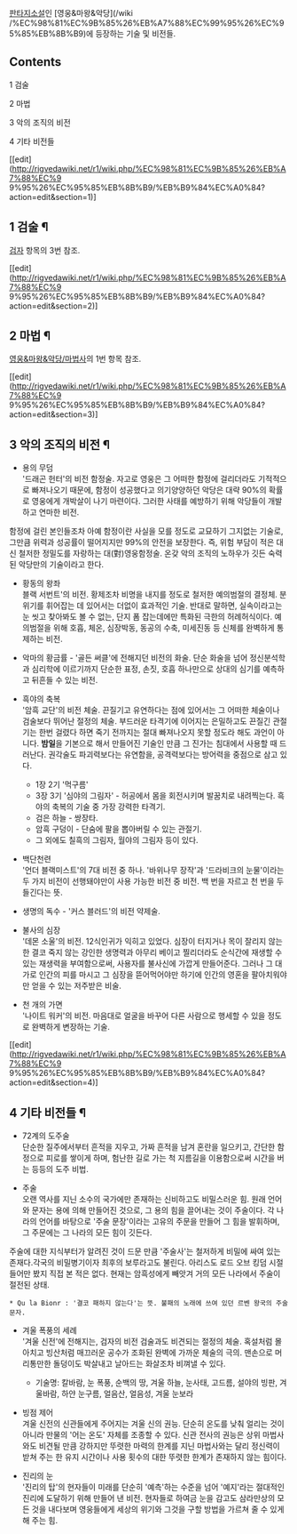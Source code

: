 [판타지소설](%ED%8C%90%ED%83%80%EC%A7%80%EC%86%8C%EC%84%A4.md)인 [영웅&마왕&악당](/wiki
/%EC%98%81%EC%9B%85%26%EB%A7%88%EC%99%95%26%EC%95%85%EB%8B%B9)에 등장하는 기술 및 비전들.

## Contents

    

1 검술

2 마법

3 악의 조직의 비전

4 기타 비전들

[[edit](http://rigvedawiki.net/r1/wiki.php/%EC%98%81%EC%9B%85%26%EB%A7%88%EC%9
9%95%26%EC%95%85%EB%8B%B9/%EB%B9%84%EC%A0%84?action=edit&section=1)]

## 1 검술 ¶

[검자](%EA%B2%80%EC%9E%90.md) 항목의 3번 참조.

[[edit](http://rigvedawiki.net/r1/wiki.php/%EC%98%81%EC%9B%85%26%EB%A7%88%EC%9
9%95%26%EC%95%85%EB%8B%B9/%EB%B9%84%EC%A0%84?action=edit&section=2)]

## 2 마법 ¶

[영웅&마왕&악당/마법사](%EC%98%81%EC%9B%85%26%EB%A7%88%EC%99%95%26%EC%95%85%EB%8B%B9/%EB%A7%88%EB%B2%95%EC%82%AC.md)의 1번 항목 참조.

[[edit](http://rigvedawiki.net/r1/wiki.php/%EC%98%81%EC%9B%85%26%EB%A7%88%EC%9
9%95%26%EC%95%85%EB%8B%B9/%EB%B9%84%EC%A0%84?action=edit&section=3)]

## 3 악의 조직의 비전 ¶

  * 용의 무덤  
'드래곤 헌터'의 비전 함정술. 자고로 영웅은 그 어떠한 함정에 걸리더라도 기적적으로 빠져나오기 때문에, 함정이 성공했다고 의기양양하던
악당은 대략 90%의 확률로 영웅에게 개박살이 나기 마련이다. 그러한 사태를 예방하기 위해 악당들이 개발하고 연마한 비전.  
  
함정에 걸린 본인들조차 아예 함정이란 사실을 모를 정도로 교묘하기 그지없는 기술로, 그만큼 위력과 성공률이 떨어지지만 99%의 안전을
보장한다. 즉, 위험 부담이 적은 대신 철저한 정밀도를 자랑하는 대(對)영웅함정술. 온갖 악의 조직의 노하우가 깃든 숙력된 악당만의
기술이라고 한다.  

  * 황동의 왕좌  
블랙 서번트'의 비전. 황제조차 비명을 내지를 정도로 철저한 예의범절의 결정체. 분위기를 휘어잡는 데 있어서는 더없이 효과적인 기술. 반대로
말하면, 실속이라고는 눈 씻고 찾아봐도 볼 수 없는, 단지 폼 잡는데에만 특화된 극한의 허례허식이다. 예의범절을 위해 호흡, 체온,
심장박동, 동공의 수축, 미세진동 등 신체를 완벽하게 통제하는 비전.  

  * 악마의 황금률 - '골든 써클'에 전해지던 비전의 화술. 단순 화술을 넘어 정신분석학과 심리학에 이르기까지 단순한 표정, 손짓, 호흡 하나만으로 상대의 심기를 예측하고 뒤흔들 수 있는 비전.  

  * 흑야의 축복  
'암흑 교단'의 비전 체술. 끈질기고 유연하다는 점에 있어서는 그 어떠한 체술이나 검술보다 뛰어난 절정의 체술. 부드러운 타격기에 이어지는
은밀하고도 끈질긴 관절기는 한번 걸렸다 하면 죽기 전까지는 절대 빠져나오지 못할 정도라 해도 과언이 아니다. **밤일**을 기본으로 해서
만들어진 기술인 만큼 그 진가는 침대에서 사용할 때 드러난다. 권각술도 파괴력보다는 유연함을, 공격력보다는 방어력을 중점으로 삼고 있다.  

    * 1장 2기 '먹구름'
    * 3장 3기 '심야의 그림자' - 허공에서 몸을 회전시키며 발꿈치로 내려찍는다. 흑야의 축복의 기술 중 가장 강력한 타격기.
    * 검은 하늘 - 쌍장타.
    * 암흑 구덩이 - 단숨에 팔을 뽑아버릴 수 있는 관절기.
    * 그 외에도 칠흑의 그림자, 월야의 그림자 등이 있다.  

  * 백단천련  
'언더 블랙미스트'의 7대 비전 중 하나. '바위나무 장작'과 '드라비크의 눈물'이라는 두 가지 비전이 선행돼야만이 사용 가능한 비전 중
비전. 백 번을 자르고 천 번을 두들긴다는 뜻.  

  * 생명의 독수 - '커스 블러드'의 비전 약제술.  

  * 불사의 심장  
'데몬 소울'의 비전. 12식인귀가 익히고 있었다. 심장이 터지거나 목이 잘리지 않는 한 결코 죽지 않는 강인한 생명력과 아무리 베이고
찔리더라도 순식간에 재생할 수 있는 재생력을 부여함으로써, 사용자를 불사신에 가깝게 만들어준다. 그러나 그 대가로 인간의 피를 마시고 그
심장을 뜯어먹어야만 하기에 인간의 영혼을 팔아치워야만 얻을 수 있는 저주받은 비술.  

  * 천 개의 가면  
'나이트 워커'의 비전. 마음대로 얼굴을 바꾸어 다른 사람으로 행세할 수 있을 정도로 완벽하게 변장하는 기술.  

[[edit](http://rigvedawiki.net/r1/wiki.php/%EC%98%81%EC%9B%85%26%EB%A7%88%EC%9
9%95%26%EC%95%85%EB%8B%B9/%EB%B9%84%EC%A0%84?action=edit&section=4)]

## 4 기타 비전들 ¶

  * 72계의 도주술  
단순한 질주에서부터 흔적을 지우고, 가짜 흔적을 남겨 혼란을 일으키고, 간단한 함정으로 피로를 쌓이게 하며, 험난한 길로 가는 척 지름길을
이용함으로써 시간을 버는 등등의 도주 비법.  
  

  * 주술  
오랜 역사를 지닌 소수의 국가에만 존재하는 신비하고도 비밀스러운 힘. 원래 언어와 문자는 용에 의해 만들어진 것으로, 그 용의 힘을 끌어내는
것이 주술이다. 각 나라의 언어를 바탕으로 '주술 문장'이라는 고유의 주문을 만들어 그 힘을 발휘하며, 그 주문에는 그 나라의 모든 힘이
깃든다.  
  
주술에 대한 지식부터가 알려진 것이 드문 만큼 '주술사'는 철저하게 비밀에 싸여 있는 존재다.각국의 비밀병기이자 최후의 보루라고도 불린다.
아리스도 로드 오브 킹덤 시절 들어만 봤지 직접 본 적은 없다. 현재는 암흑성에게 빼앗겨 거의 모든 나라에서 주술이 절전된 상태.  

    * Qu la Bionr : '결코 패하지 않는다'는 뜻. 불패의 노래에 쓰여 있던 르벤 왕국의 주술 문자.  

  * 겨울 폭풍의 세례  
'겨울 신전'에 전해지는, 검자의 비전 검술과도 비견되는 절정의 체술. 혹설처럼 몰아치고 빙산처럼 매끄러운 공수가 조화된 완벽에 가까운
체술의 극의. 맨손으로 머리통만한 돌덩이도 박살내고 날아드는 화살조차 비껴낼 수 있다.  

    * 기술명: 칼바람, 눈 폭풍, 순백의 땅, 겨울 하늘, 눈사태, 고드름, 설야의 빙판, 겨울바람, 하얀 눈구름, 얼음산, 얼음성, 겨울 눈보라  
  

  * 빙점 제어  
겨울 신전의 신관들에게 주어지는 겨울 신의 권능. 단순히 온도를 낮춰 얼리는 것이 아니라 만물의 '어는 온도' 자체를 조종할 수 있다. 신관
전사의 권능은 상위 마법사와도 비견될 만큼 강하지만 뚜렷한 마력의 한계를 지닌 마법사와는 달리 정신력이 받쳐 주는 한 유지 시간이나 사용
횟수의 대한 뚜렷한 한계가 존재하지 않는 힘이다.  
  

  * 진리의 눈  
'진리의 탑'의 현자들이 미래를 단순히 '예측'하는 수준을 넘어 '예지'라는 절대적인 진리에 도달하기 위해 만들어 낸 비전. 현자들로 하여금
눈을 감고도 삼라만상의 모든 것을 내다보며 영웅들에게 세상의 위기와 그것을 구할 방법을 가르쳐 줄 수 있게 해 주는 힘.  


